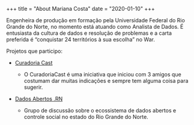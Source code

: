 +++
title = "About Mariana Costa"
date = "2020-01-10"
+++

Engenheira de produção em formação pela Universidade Federal do Rio Grande do Norte, no momento está atuando como Analista de Dados.
É entusiasta da cultura de dados e resolução de problemas e a carta preferida é “conquistar 24 territórios à sua escolha” no War.

Projetos que participo:


- [Curadoria Cast](https://www.curadoriacast.net/)

    - O CuradoriaCast é uma iniciativa que iniciou com 3 amigos que costumam dar muitas indicações e sempre tem alguma coisa para sugerir.
    
    
- [Dados Abertos .RN](https://github.com/dadosabertosrn/DadosAbertosRN)

    - Grupo de discussão sobre o ecossistema de dados abertos e controle social no estado do Rio Grande do Norte.
